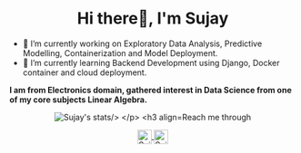 <h1 align="center">Hi there👋, I'm Sujay</h1>



- 🔭 I’m currently working on Exploratory Data Analysis, Predictive Modelling, Containerization and Model Deployment.
- 🌱 I’m currently learning Backend Development using Django, Docker container and cloud deployment.

 **I am from Electronics domain, gathered interest in Data Science from one of my core subjects Linear Algebra.**
 <p align="center">
<img src="https://github-readme-stats.vercel.app/api/top-langs/?username=sujay12345&layout=compact" alt="Sujay's stats/>
   </p>                                                                                                                                                                                             
   <h3 align="center" >Reach me through </h3>
 <p align="center">
<a href="https://www.linkedin.com/in/sujay12345">	
  <img align="center" alt="Sujay | LinkdeIn" width="25px" height="25" src="https://cdn.jsdelivr.net/npm/simple-icons@v3/icons/linkedin.svg" />	
</a>	
<a href="https://www.kaggle.com/sujay12345">	
  <img align="center" alt="Sujay | Kaggle" width="25px" height="25" src="https://cdn.jsdelivr.net/npm/simple-icons@v3/icons/kaggle.svg" />	
</a>		
</p>
